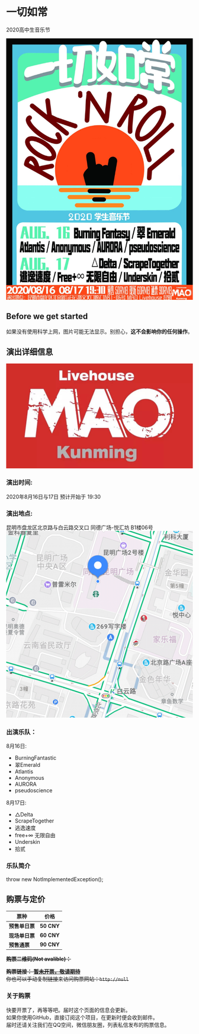 # 一切如常

2020高中生音乐节

![alt="poster01 宣传海报"](./src/images/poster.jpg "宣传海报")

## Before we get started

如果没有使用科学上网，图片可能无法显示。别担心，__这不会影响你的任何操作__。

## 演出详细信息

![MAO_LOGO](./src/images/MaoLOGO.jpg "MAOLOGO")

### 演出时间:

2020年8月16日与17日
预计开始于 19:30

### 演出地点:

昆明市盘龙区北京路与白云路交叉口 同德广场-悦汇坊 B1楼06号
![Map](./src/images/map.png)

### 出演乐队：
    
8月16日:

* BurningFantastic
* 翠Emerald
* Atlantis
* Anonymous
* AURORA
* pseudoscience
  
8月17日:

* △Delta
* ScrapeTogether
* 逃逸速度
* free+∞ 无限自由
* Underskin
* 拾贰

### 乐队简介

throw new NotImplementedException();

## 购票与定价

| 票种          | 价格           |
| ------------- |:-------------:|
| __预售单日票__ | __50 CNY__    |
| __现场单日票__ | __60 CNY__    |
| __预售通票__   | __90 CNY__    |


~~__购票二维码(Not avalible)：__~~

~~__购票链接：__  [__暂未开票，敬请期待__](null)~~  
~~你也可以手动复制链接来访问购票网站：```http://null```~~

### 关于购票

快要开票了，再等等吧。届时这个页面的信息会更新。  
如果你使用GitHub，直接订阅这个项目，在更新时便会收到邮件。  
届时还请关注我们在QQ空间，微信朋友圈，列表私信发布的购票信息。  
